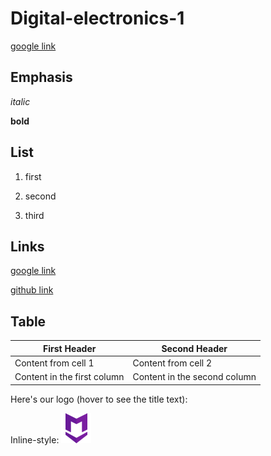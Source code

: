 # Digital-electronics-1
[google link](https://www.google.com "Google's Homepage")
## Emphasis
*italic*

**bold**

## List
1. first

458. second

846. third

## Links
[google link](https://www.google.com "Google's Homepage")

[github link](https://www.github.com "Github Homepage")

## Table
First Header | Second Header
------------ | -------------
Content from cell 1 | Content from cell 2
Content in the first column | Content in the second column


Here's our logo (hover to see the title text):

Inline-style: 
![alt text](https://github.com/adam-p/markdown-here/raw/master/src/common/images/icon48.png "Logo Title Text 1")
